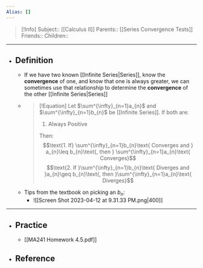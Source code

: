 ```yaml
---
Alias: []
---
```

> [!Info]
> Subject:: [[Calculus II]]
> Parents:: [[Series Convergence Tests]]
> Friends:: 
> Children:: 
---
- ## Definition
	- If we have two known [[Infinite Series|Series]], know the **convergence** of one, and know that one is always greater, we can sometimes use that relationship to determine the **convergence** of the other [[Infinite Series|Series]]
	- > [!Equation]
	  > Let $\sum^{\infty}_{n=1}a_{n}$ and $\sum^{\infty}_{n=1}b_{n}$ be [[Infinite Series]]. If both are:
	  > 
	  > 1. Always Positive
	  >    
	  > Then:
	  > $$\text{1. If} \sum^{\infty}_{n=1}b_{n}\text{ Converges and } a_{n}\leq b_{n}\text{, then } \sum^{\infty}_{n=1}a_{n}\text{ Converges}$$
	  > $$\text{2. If }\sum^{\infty}_{n=1}b_{n}\text{ Diverges and }a_{n}\geq b_{n}\text{, then }\sum^{\infty}_{n=1}a_{n}\text{ Diverges}$$
	- Tips from the textbook on picking an $b_{n}$:
		- ![[Screen Shot 2023-04-12 at 9.31.33 PM.png|400]]
---
- ## Practice
	- [[MA241 Homework 4.5.pdf]]
- ## Reference